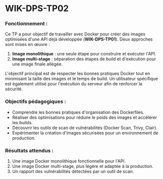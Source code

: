 # WIK-DPS-TP02

### Fonctionnement :

Ce TP a pour objectif de travailler avec Docker pour créer des images optimisées d'une API déjà développée (**WIK-DPS-TP01**). Deux approches sont mises en œuvre :  
1. **Image monolithique** : une seule étape pour construire et exécuter l'API.  
2. **Image multi-stage** : séparation des étapes de build et d'exécution pour une image finale allégée.

L'objectif principal est de respecter les bonnes pratiques Docker tout en minimisant la taille des images et le temps de build. Un utilisateur spécifique est également utilisé pour l'exécution du serveur afin de renforcer la sécurité.

### Objectifs pédagogiques :

- Comprendre les bonnes pratiques d'organisation des Dockerfiles.
- Réaliser des optimisations pour réduire le poids des images et accélérer les builds.
- Découvrir les outils de scan de vulnérabilités (Docker Scan, Trivy, Clair).
- Expérimenter la création d'images sécurisées pour un environnement de production.

### Résultats attendus :

1. Une image Docker monolithique fonctionnelle pour l'API.
2. Une image Docker multi-stage, plus légère et adaptée à la production.
3. Un rapport des vulnérabilités détectées par un outil de scan.
